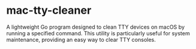# mac-tty-cleaner
A lightweight Go program designed to clean TTY devices on macOS by running a specified command. This utility is particularly useful for system maintenance, providing an easy way to clear TTY consoles.
